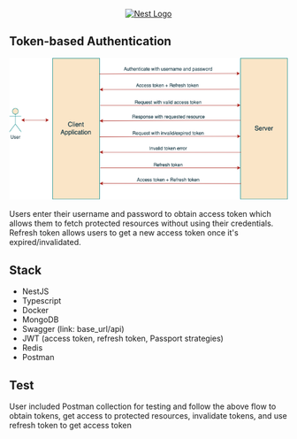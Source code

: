 <p align="center">
  <a href="http://nestjs.com/" target="blank"><img src="https://nestjs.com/img/logo-small.svg" width="200" alt="Nest Logo" /></a>
</p>

[circleci-image]: https://img.shields.io/circleci/build/github/nestjs/nest/master?token=abc123def456
[circleci-url]: https://circleci.com/gh/nestjs/nest

## Token-based Authentication

![Screenshot](Nest_JWT.png)

Users enter their username and password to obtain access token which allows them to fetch protected resources without using their credentials. Refresh token allows users to get a new access token once it's expired/invalidated. 



## Stack


- NestJS
- Typescript
- Docker
- MongoDB
- Swagger (link: base_url/api)
- JWT (access token, refresh token, Passport strategies)
- Redis
- Postman

## Test

User included Postman collection for testing and follow the above flow to obtain tokens, get access to protected resources, invalidate tokens, and use refresh token to get access token
